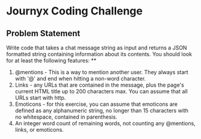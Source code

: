 # Journyx Coding Challenge

## Problem Statement
Write code that takes a chat message string as input and returns a JSON formatted string containing information about its contents. You should look for at least the following features: **

1) @mentions - This is a way to mention another user. They always start with '@' and end when hitting a non-word character. 
2) Links - any URLs that are contained in the message, plus the page's current HTML title up to 200 characters max. You can assume that all URLs start with http. 
3) Emoticons - for this exercise, you can assume that emoticons are defined as any alphanumeric string, no longer than 15 characters with no whitespace, contained in parenthesis. 
4) An integer word count of remaining words, not counting any @mentions, links, or emoticons.

